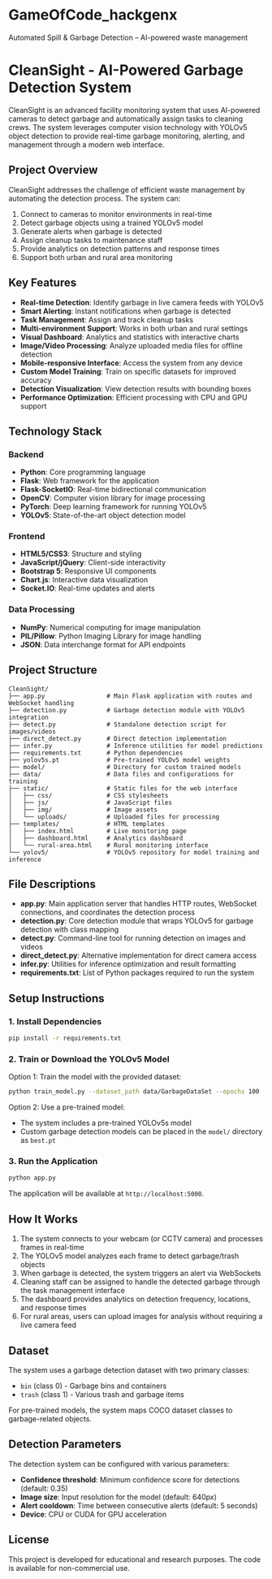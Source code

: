 # GameOfCode_hackgenx
Automated Spill &amp; Garbage Detection – AI-powered waste management

# CleanSight - AI-Powered Garbage Detection System
CleanSight is an advanced facility monitoring system that uses AI-powered cameras to detect garbage and automatically assign tasks to cleaning crews. The system leverages computer vision technology with YOLOv5 object detection to provide real-time garbage monitoring, alerting, and management through a modern web interface.

## Project Overview
CleanSight addresses the challenge of efficient waste management by automating the detection process. The system can:

1. Connect to cameras to monitor environments in real-time
2. Detect garbage objects using a trained YOLOv5 model
3. Generate alerts when garbage is detected
4. Assign cleanup tasks to maintenance staff
5. Provide analytics on detection patterns and response times
6. Support both urban and rural area monitoring

## Key Features
- **Real-time Detection**: Identify garbage in live camera feeds with YOLOv5
- **Smart Alerting**: Instant notifications when garbage is detected
- **Task Management**: Assign and track cleanup tasks
- **Multi-environment Support**: Works in both urban and rural settings
- **Visual Dashboard**: Analytics and statistics with interactive charts
- **Image/Video Processing**: Analyze uploaded media files for offline detection
- **Mobile-responsive Interface**: Access the system from any device
- **Custom Model Training**: Train on specific datasets for improved accuracy
- **Detection Visualization**: View detection results with bounding boxes
- **Performance Optimization**: Efficient processing with CPU and GPU support

## Technology Stack
### Backend
- **Python**: Core programming language
- **Flask**: Web framework for the application
- **Flask-SocketIO**: Real-time bidirectional communication
- **OpenCV**: Computer vision library for image processing
- **PyTorch**: Deep learning framework for running YOLOv5
- **YOLOv5**: State-of-the-art object detection model
### Frontend
- **HTML5/CSS3**: Structure and styling
- **JavaScript/jQuery**: Client-side interactivity
- **Bootstrap 5**: Responsive UI components
- **Chart.js**: Interactive data visualization
- **Socket.IO**: Real-time updates and alerts
### Data Processing
- **NumPy**: Numerical computing for image manipulation
- **PIL/Pillow**: Python Imaging Library for image handling
- **JSON**: Data interchange format for API endpoints

## Project Structure

```
CleanSight/
├── app.py                 # Main Flask application with routes and WebSocket handling
├── detection.py           # Garbage detection module with YOLOv5 integration
├── detect.py              # Standalone detection script for images/videos
├── direct_detect.py       # Direct detection implementation
├── infer.py               # Inference utilities for model predictions
├── requirements.txt       # Python dependencies
├── yolov5s.pt             # Pre-trained YOLOv5 model weights
├── model/                 # Directory for custom trained models
├── data/                  # Data files and configurations for training
├── static/                # Static files for the web interface
│   ├── css/               # CSS stylesheets
│   ├── js/                # JavaScript files
│   ├── img/               # Image assets
│   └── uploads/           # Uploaded files for processing
├── templates/             # HTML templates
│   ├── index.html         # Live monitoring page
│   ├── dashboard.html     # Analytics dashboard
│   └── rural-area.html    # Rural monitoring interface
└── yolov5/                # YOLOv5 repository for model training and inference
```

## File Descriptions

- **app.py**: Main application server that handles HTTP routes, WebSocket connections, and coordinates the detection process
- **detection.py**: Core detection module that wraps YOLOv5 for garbage detection with class mapping
- **detect.py**: Command-line tool for running detection on images and videos
- **direct_detect.py**: Alternative implementation for direct camera access
- **infer.py**: Utilities for inference optimization and result formatting
- **requirements.txt**: List of Python packages required to run the system

## Setup Instructions

### 1. Install Dependencies

```bash
pip install -r requirements.txt
```

### 2. Train or Download the YOLOv5 Model

Option 1: Train the model with the provided dataset:
```bash
python train_model.py --dataset_path data/GarbageDataSet --epochs 100
```

Option 2: Use a pre-trained model:
- The system includes a pre-trained YOLOv5s model
- Custom garbage detection models can be placed in the `model/` directory as `best.pt`

### 3. Run the Application

```bash
python app.py
```

The application will be available at `http://localhost:5000`.

## How It Works

1. The system connects to your webcam (or CCTV camera) and processes frames in real-time
2. The YOLOv5 model analyzes each frame to detect garbage/trash objects
3. When garbage is detected, the system triggers an alert via WebSockets
4. Cleaning staff can be assigned to handle the detected garbage through the task management interface
5. The dashboard provides analytics on detection frequency, locations, and response times
6. For rural areas, users can upload images for analysis without requiring a live camera feed

## Dataset

The system uses a garbage detection dataset with two primary classes:
- `bin` (class 0) - Garbage bins and containers
- `trash` (class 1) - Various trash and garbage items

For pre-trained models, the system maps COCO dataset classes to garbage-related objects.

## Detection Parameters

The detection system can be configured with various parameters:
- **Confidence threshold**: Minimum confidence score for detections (default: 0.35)
- **Image size**: Input resolution for the model (default: 640px)
- **Alert cooldown**: Time between consecutive alerts (default: 5 seconds)
- **Device**: CPU or CUDA for GPU acceleration

## License

This project is developed for educational and research purposes. The code is available for non-commercial use. 
